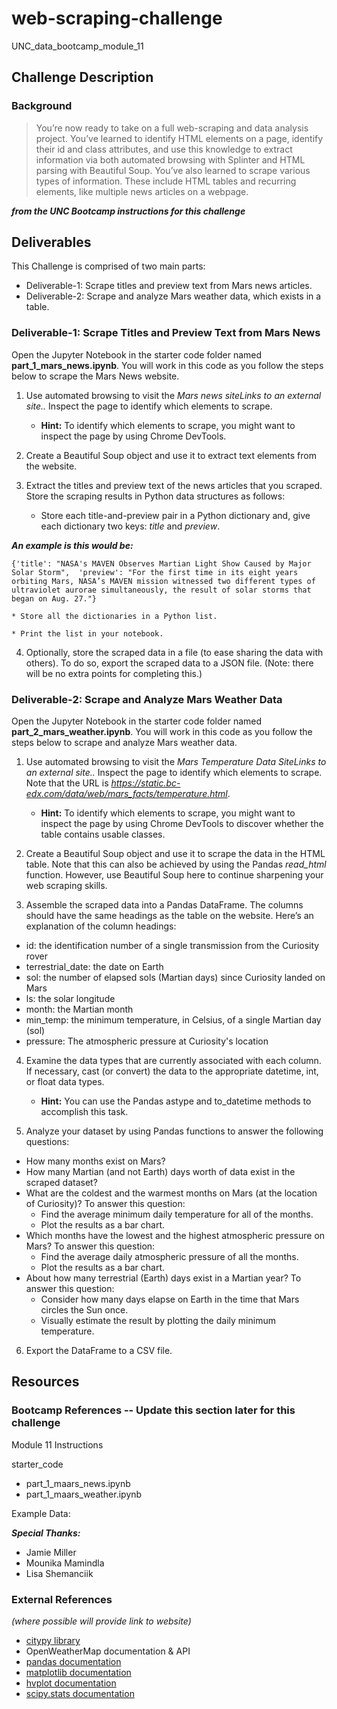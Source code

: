 # web-scraping-challenge
UNC_data_bootcamp_module_11

## Challenge Description
### Background
> You’re now ready to take on a full web-scraping and data analysis project. You’ve learned to identify HTML elements on a page, identify their id and class attributes, and use this knowledge to extract information via both automated browsing with Splinter and HTML parsing with Beautiful Soup. You’ve also learned to scrape various types of information. These include HTML tables and recurring elements, like multiple news articles on a webpage.

***from the UNC Bootcamp instructions for this challenge***

## Deliverables
This Challenge is comprised of two main parts:
* Deliverable-1: Scrape titles and preview text from Mars news articles.
* Deliverable-2: Scrape and analyze Mars weather data, which exists in a table.

### Deliverable-1: Scrape Titles and Preview Text from Mars News
Open the Jupyter Notebook in the starter code folder named __part_1_mars_news.ipynb__. You will work in this code as you follow the steps below to scrape the Mars News website.

1) Use automated browsing to visit the _Mars news siteLinks to an external site.._ Inspect the page to identify which elements to scrape.

    * __Hint:__ To identify which elements to scrape, you might want to inspect the page by using Chrome DevTools.

2) Create a Beautiful Soup object and use it to extract text elements from the website.

3) Extract the titles and preview text of the news articles that you scraped. Store the scraping results in Python data structures as follows:

    * Store each title-and-preview pair in a Python dictionary and, give each dictionary two keys: _title_ and _preview_.

***An example is this would be:***

``
{'title': "NASA's MAVEN Observes Martian Light Show Caused by Major Solar Storm", 
 'preview': "For the first time in its eight years orbiting Mars, NASA’s MAVEN mission witnessed two different types of ultraviolet aurorae simultaneously, the result of solar storms that began on Aug. 27."}
``

    * Store all the dictionaries in a Python list.

    * Print the list in your notebook.

4) Optionally, store the scraped data in a file (to ease sharing the data with others). To do so, export the scraped data to a JSON file. (Note: there will be no extra points for completing this.)


### Deliverable-2: Scrape and Analyze Mars Weather Data
Open the Jupyter Notebook in the starter code folder named __part_2_mars_weather.ipynb__. You will work in this code as you follow the steps below to scrape and analyze Mars weather data.

1) Use automated browsing to visit the _Mars Temperature Data SiteLinks to an external site.._ Inspect the page to identify which elements to scrape. Note that the URL is _https://static.bc-edx.com/data/web/mars_facts/temperature.html_.

    * __Hint:__ To identify which elements to scrape, you might want to inspect the page by using Chrome DevTools to discover whether the table contains usable classes.

2) Create a Beautiful Soup object and use it to scrape the data in the HTML table. Note that this can also be achieved by using the Pandas _read_html_ function. However, use Beautiful Soup here to continue sharpening your web scraping skills.

3) Assemble the scraped data into a Pandas DataFrame. The columns should have the same headings as the table on the website. Here’s an explanation of the column headings:
  * id: the identification number of a single transmission from the Curiosity rover
  * terrestrial_date: the date on Earth
  * sol: the number of elapsed sols (Martian days) since Curiosity landed on Mars
  * ls: the solar longitude
  * month: the Martian month
  * min_temp: the minimum temperature, in Celsius, of a single Martian day (sol)
  * pressure: The atmospheric pressure at Curiosity's location

4) Examine the data types that are currently associated with each column. If necessary, cast (or convert) the data to the appropriate datetime, int, or float data types.

    * __Hint:__ You can use the Pandas astype and to_datetime methods to accomplish this task.

5) Analyze your dataset by using Pandas functions to answer the following questions:
  * How many months exist on Mars?
  * How many Martian (and not Earth) days worth of data exist in the scraped dataset?
  * What are the coldest and the warmest months on Mars (at the location of Curiosity)? To answer this question:
    * Find the average minimum daily temperature for all of the months.
    * Plot the results as a bar chart.
  * Which months have the lowest and the highest atmospheric pressure on Mars? To answer this question:
    * Find the average daily atmospheric pressure of all the months.
    * Plot the results as a bar chart.
  * About how many terrestrial (Earth) days exist in a Martian year? To answer this question:
    * Consider how many days elapse on Earth in the time that Mars circles the Sun once.
    * Visually estimate the result by plotting the daily minimum temperature.

6) Export the DataFrame to a CSV file.



## Resources
### Bootcamp References -- Update this section later for this challenge
Module 11 Instructions

starter_code
* part_1_maars_news.ipynb
* part_1_maars_weather.ipynb

Example Data:


***Special Thanks:***
* Jamie Miller
* Mounika Mamindla
* Lisa Shemanciik

### External References
_(where possible will provide link to website)_
* [citypy library](https://github.com/wingchen/citipy)
* OpenWeatherMap documentation & API
* [pandas documentation](https://pandas.pydata.org/docs/reference/general_functions.html)
* [matplotlib documentation](https://matplotlib.org/stable/index.html)
* [hvplot documentation](https://hvplot.holoviz.org/reference/geopandas/points.html)
* [scipy.stats documentation](https://docs.scipy.org/doc/scipy/reference/stats.html)

